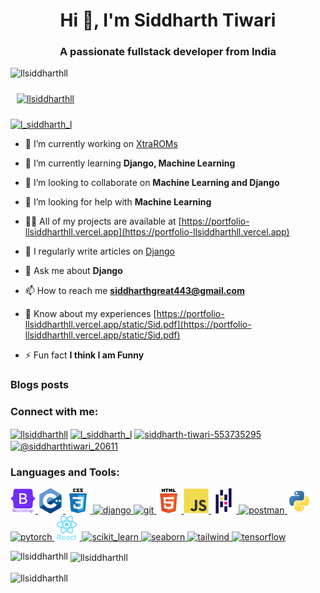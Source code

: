 <h1 align="center">Hi 👋, I'm Siddharth Tiwari</h1>
<h3 align="center">A passionate fullstack developer from India</h3>

<p align="left"> <img src="https://komarev.com/ghpvc/?username=llsiddharthll&label=Profile%20views&color=0e75b6&style=flat" alt="llsiddharthll" /> </p>

<p align="left" style="padding:10px"> <a href="https://github.com/ryo-ma/github-profile-trophy"><img src="https://github-profile-trophy.vercel.app/?username=llsiddharthll" alt="llsiddharthll" /></a> </p>

<p align="left"> <a href="https://twitter.com/l_siddharth_l" target="blank"><img src="https://img.shields.io/twitter/follow/l_siddharth_l?logo=twitter&style=for-the-badge" alt="l_siddharth_l" /></a> </p>

- 🔭 I’m currently working on [XtraROMs](https://llsiddharthll.pythonanywhere.com)

- 🌱 I’m currently learning **Django, Machine Learning**

- 👯 I’m looking to collaborate on **Machine Learning and Django**

- 🤝 I’m looking for help with **Machine Learning**

- 👨‍💻 All of my projects are available at [https://portfolio-llsiddharthll.vercel.app](https://portfolio-llsiddharthll.vercel.app)

- 📝 I regularly write articles on [Django](Django)

- 💬 Ask me about **Django**

- 📫 How to reach me **siddharthgreat443@gmail.com**

- 📄 Know about my experiences [https://portfolio-llsiddharthll.vercel.app/static/Sid.pdf](https://portfolio-llsiddharthll.vercel.app/static/Sid.pdf)

- ⚡ Fun fact **I think I am Funny**

### Blogs posts
<!-- BLOG-POST-LIST:START -->
<!-- BLOG-POST-LIST:END -->

<h3 align="left">Connect with me:</h3>
<p align="left">
<a href="https://dev.to/llsiddharthll" target="blank"><img align="center" src="https://raw.githubusercontent.com/rahuldkjain/github-profile-readme-generator/master/src/images/icons/Social/devto.svg" alt="llsiddharthll" height="30" width="40" /></a>
<a href="https://twitter.com/l_siddharth_l" target="blank"><img align="center" src="https://raw.githubusercontent.com/rahuldkjain/github-profile-readme-generator/master/src/images/icons/Social/twitter.svg" alt="l_siddharth_l" height="30" width="40" /></a>
<a href="https://linkedin.com/in/siddharth-tiwari-553735295" target="blank"><img align="center" src="https://raw.githubusercontent.com/rahuldkjain/github-profile-readme-generator/master/src/images/icons/Social/linked-in-alt.svg" alt="siddharth-tiwari-553735295" height="30" width="40" /></a>
<a href="https://medium.com/@siddharthtiwari_20611" target="blank"><img align="center" src="https://raw.githubusercontent.com/rahuldkjain/github-profile-readme-generator/master/src/images/icons/Social/medium.svg" alt="@siddharthtiwari_20611" height="30" width="40" /></a>
</p>

<h3 align="left">Languages and Tools:</h3>
<p align="left"> <a href="https://getbootstrap.com" target="_blank" rel="noreferrer"> <img src="https://raw.githubusercontent.com/devicons/devicon/master/icons/bootstrap/bootstrap-plain-wordmark.svg" alt="bootstrap" width="40" height="40"/> </a> <a href="https://www.w3schools.com/cpp/" target="_blank" rel="noreferrer"> <img src="https://raw.githubusercontent.com/devicons/devicon/master/icons/cplusplus/cplusplus-original.svg" alt="cplusplus" width="40" height="40"/> </a> <a href="https://www.w3schools.com/css/" target="_blank" rel="noreferrer"> <img src="https://raw.githubusercontent.com/devicons/devicon/master/icons/css3/css3-original-wordmark.svg" alt="css3" width="40" height="40"/> </a> <a href="https://www.djangoproject.com/" target="_blank" rel="noreferrer"> <img src="https://cdn.worldvectorlogo.com/logos/django.svg" alt="django" width="40" height="40"/> </a> <a href="https://git-scm.com/" target="_blank" rel="noreferrer"> <img src="https://www.vectorlogo.zone/logos/git-scm/git-scm-icon.svg" alt="git" width="40" height="40"/> </a> <a href="https://www.w3.org/html/" target="_blank" rel="noreferrer"> <img src="https://raw.githubusercontent.com/devicons/devicon/master/icons/html5/html5-original-wordmark.svg" alt="html5" width="40" height="40"/> </a> <a href="https://developer.mozilla.org/en-US/docs/Web/JavaScript" target="_blank" rel="noreferrer"> <img src="https://raw.githubusercontent.com/devicons/devicon/master/icons/javascript/javascript-original.svg" alt="javascript" width="40" height="40"/> </a> <a href="https://pandas.pydata.org/" target="_blank" rel="noreferrer"> <img src="https://raw.githubusercontent.com/devicons/devicon/2ae2a900d2f041da66e950e4d48052658d850630/icons/pandas/pandas-original.svg" alt="pandas" width="40" height="40"/> </a> <a href="https://postman.com" target="_blank" rel="noreferrer"> <img src="https://www.vectorlogo.zone/logos/getpostman/getpostman-icon.svg" alt="postman" width="40" height="40"/> </a> <a href="https://www.python.org" target="_blank" rel="noreferrer"> <img src="https://raw.githubusercontent.com/devicons/devicon/master/icons/python/python-original.svg" alt="python" width="40" height="40"/> </a> <a href="https://pytorch.org/" target="_blank" rel="noreferrer"> <img src="https://www.vectorlogo.zone/logos/pytorch/pytorch-icon.svg" alt="pytorch" width="40" height="40"/> </a> <a href="https://reactjs.org/" target="_blank" rel="noreferrer"> <img src="https://raw.githubusercontent.com/devicons/devicon/master/icons/react/react-original-wordmark.svg" alt="react" width="40" height="40"/> </a> <a href="https://scikit-learn.org/" target="_blank" rel="noreferrer"> <img src="https://upload.wikimedia.org/wikipedia/commons/0/05/Scikit_learn_logo_small.svg" alt="scikit_learn" width="40" height="40"/> </a> <a href="https://seaborn.pydata.org/" target="_blank" rel="noreferrer"> <img src="https://seaborn.pydata.org/_images/logo-mark-lightbg.svg" alt="seaborn" width="40" height="40"/> </a> <a href="https://tailwindcss.com/" target="_blank" rel="noreferrer"> <img src="https://www.vectorlogo.zone/logos/tailwindcss/tailwindcss-icon.svg" alt="tailwind" width="40" height="40"/> </a> <a href="https://www.tensorflow.org" target="_blank" rel="noreferrer"> <img src="https://www.vectorlogo.zone/logos/tensorflow/tensorflow-icon.svg" alt="tensorflow" width="40" height="40"/> </a> </p>

<p><img align="left" src="https://github-readme-stats.vercel.app/api/top-langs?username=llsiddharthll&show_icons=true&locale=en&layout=compact" alt="llsiddharthll" /></p>

<p>&nbsp;<img align="center" src="https://github-readme-stats.vercel.app/api?username=llsiddharthll&show_icons=true&locale=en" alt="llsiddharthll" /></p>

<p><img align="center" src="https://github-readme-streak-stats.herokuapp.com/?user=llsiddharthll&" alt="llsiddharthll" /></p>

<!-- BLOG-POST-LIST:START -->
<!-- BLOG-POST-LIST:END -->